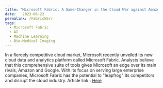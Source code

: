 ```yaml
---
title: "Microsoft Fabric: A Game-Changer in the Cloud War against Amazon and Google"
date:   2023-06-23
permalink: /FabricWar/
tags:
  - Microsoft Fabric
  - AI
  - Machine Learning
  - Bio-Medical Imaging
---
```



In a fiercely competitive cloud market, Microsoft recently unveiled its new cloud data and analytics platform called Microsoft Fabric. Analysts believe that this comprehensive suite of tools gives Microsoft an edge over its main rivals, Amazon and Google. With its focus on serving large enterprise companies, Microsoft Fabric has the potential to "leapfrog" its competitors and disrupt the cloud industry.
Article link : [Here](https://www.linkedin.com/pulse/microsoft-fabric-game-changer-cloud-war-against-amazon-ali-raza/?trackingId=GBNgSki2SyCSzOdFg7ldlg%3D%3D)
